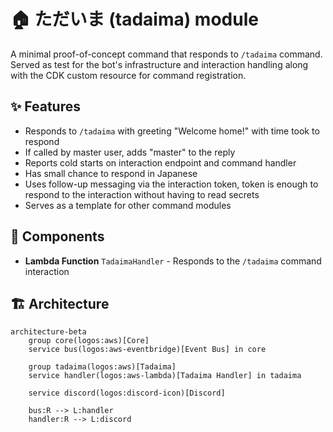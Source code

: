 # 🏠 ただいま (tadaima) module

A minimal proof-of-concept command that responds to `/tadaima` command. Served as test for the bot's infrastructure and interaction handling along with the CDK custom resource for command registration.

## ✨ Features

- Responds to `/tadaima` with greeting "Welcome home!" with time took to respond
- If called by master user, adds "master" to the reply
- Reports cold starts on interaction endpoint and command handler
- Has small chance to respond in Japanese
- Uses follow-up messaging via the interaction token, token is enough to respond to the interaction without having to read secrets
- Serves as a template for other command modules

## 🧩 Components

- **Lambda Function** `TadaimaHandler` - Responds to the `/tadaima` command interaction

## 🏗 Architecture

```mermaid
architecture-beta
    group core(logos:aws)[Core]
    service bus(logos:aws-eventbridge)[Event Bus] in core

    group tadaima(logos:aws)[Tadaima]
    service handler(logos:aws-lambda)[Tadaima Handler] in tadaima

    service discord(logos:discord-icon)[Discord]

    bus:R --> L:handler
    handler:R --> L:discord
```
